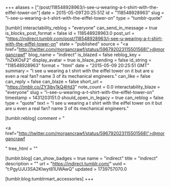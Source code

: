 +++
aliases = ["/post/118548928963/i-see-u-wearing-a-t-shirt-with-the-eiffel-tower-on"]
date = 2015-05-09T20:25:51Z
id = "118548928963"
slug = "i-see-u-wearing-a-t-shirt-with-the-eiffel-tower-on"
type = "tumblr-quote"

[tumblr]
interactability_reblog = "everyone"
can_send_in_message = true
is_blocks_post_format = false
id = 118548928963.0
post_url = "https://indirect.tumblr.com/post/118548928963/i-see-u-wearing-a-t-shirt-with-the-eiffel-tower-on"
state = "published"
source = "<a href=\"http://twitter.com/morgancrawf/status/596792023115501568\">@morgancrawf</a>"
blog_name = "indirect"
is_blazed = false
reblog_key = "hZkKOsF2"
display_avatar = true
is_blaze_pending = false
id_string = "118548928963"
format = "html"
date = "2015-05-09 20:25:51 GMT"
summary = "I see u wearing a t shirt with the eiffel tower on it but are u even a real fan? name 3 of its mechanical engineers."
can_like = false
can_reply = false
can_blaze = false
short_url = "https://tmblr.co/ZY3jby1kQ4Hd3"
note_count = 0.0
interactability_blaze = "everyone"
slug = "i-see-u-wearing-a-t-shirt-with-the-eiffel-tower-on"
timestamp = 1431203151.0
should_open_in_legacy = true
can_reblog = false
type = "quote"
text = "I see u wearing a t shirt with the eiffel tower on it but are u even a real fan? name 3 of its mechanical engineers."

[tumblr.reblog]
comment = "<p><a href=\"http://twitter.com/morgancrawf/status/596792023115501568\">@morgancrawf</a></p>"
tree_html = ""

[tumblr.blog]
can_show_badges = true
name = "indirect"
title = "indirect"
description = ""
url = "https://indirect.tumblr.com/"
uuid = "t:PgyUJU3SA2Klwyt81UWAwQ"
updated = 1739757070.0

[tumblr.blog.tumblrmart_accessories]
+++
